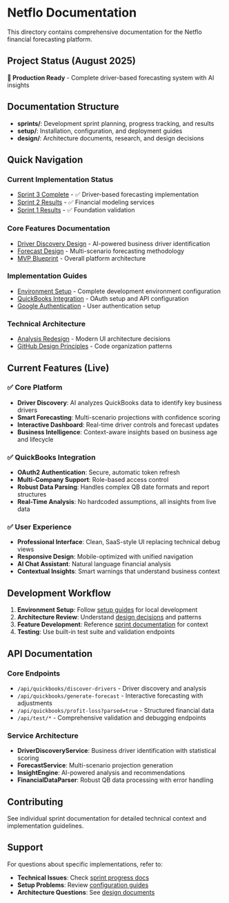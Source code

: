 # Netflo Documentation

This directory contains comprehensive documentation for the Netflo financial forecasting platform.

## Project Status (August 2025)

**🚀 Production Ready** - Complete driver-based forecasting system with AI insights

## Documentation Structure

- **sprints/**: Development sprint planning, progress tracking, and results
- **setup/**: Installation, configuration, and deployment guides  
- **design/**: Architecture documents, research, and design decisions

## Quick Navigation

### Current Implementation Status
- [Sprint 3 Complete](sprints/SPRINT_3_PLAN.md) - ✅ Driver-based forecasting implementation
- [Sprint 2 Results](sprints/SPRINT_2_PROGRESS.md) - ✅ Financial modeling services
- [Sprint 1 Results](sprints/SPRINT_1_RESULTS.md) - ✅ Foundation validation

### Core Features Documentation
- [Driver Discovery Design](design/DRIVER_DISCOVERY_DESIGN.md) - AI-powered business driver identification
- [Forecast Design](FORECAST_DESIGN.md) - Multi-scenario forecasting methodology
- [MVP Blueprint](design/FORECAST_MVP_BLUEPRINT.md) - Overall platform architecture

### Implementation Guides
- [Environment Setup](setup/SETUP_ENV.md) - Complete development environment configuration
- [QuickBooks Integration](setup/QUICKBOOKS_SETUP.md) - OAuth setup and API configuration
- [Google Authentication](setup/GOOGLE_SETUP_INSTRUCTIONS.md) - User authentication setup

### Technical Architecture
- [Analysis Redesign](design/ANALYSIS_REDESIGN.md) - Modern UI architecture decisions
- [GitHub Design Principles](design/GITHUB_DESIGN_PRINCIPLES.md) - Code organization patterns

## Current Features (Live)

### ✅ Core Platform
- **Driver Discovery**: AI analyzes QuickBooks data to identify key business drivers
- **Smart Forecasting**: Multi-scenario projections with confidence scoring
- **Interactive Dashboard**: Real-time driver controls and forecast updates
- **Business Intelligence**: Context-aware insights based on business age and lifecycle

### ✅ QuickBooks Integration
- **OAuth2 Authentication**: Secure, automatic token refresh
- **Multi-Company Support**: Role-based access control
- **Robust Data Parsing**: Handles complex QB date formats and report structures
- **Real-Time Analysis**: No hardcoded assumptions, all insights from live data

### ✅ User Experience
- **Professional Interface**: Clean, SaaS-style UI replacing technical debug views
- **Responsive Design**: Mobile-optimized with unified navigation
- **AI Chat Assistant**: Natural language financial analysis
- **Contextual Insights**: Smart warnings that understand business context

## Development Workflow

1. **Environment Setup**: Follow [setup guides](setup/) for local development
2. **Architecture Review**: Understand [design decisions](design/) and patterns
3. **Feature Development**: Reference [sprint documentation](sprints/) for context
4. **Testing**: Use built-in test suite and validation endpoints

## API Documentation

### Core Endpoints
- `/api/quickbooks/discover-drivers` - Driver discovery and analysis
- `/api/quickbooks/generate-forecast` - Interactive forecasting with adjustments
- `/api/quickbooks/profit-loss?parsed=true` - Structured financial data
- `/api/test/*` - Comprehensive validation and debugging endpoints

### Service Architecture
- **DriverDiscoveryService**: Business driver identification with statistical scoring
- **ForecastService**: Multi-scenario projection generation
- **InsightEngine**: AI-powered analysis and recommendations
- **FinancialDataParser**: Robust QB data processing with error handling

## Contributing

See individual sprint documentation for detailed technical context and implementation guidelines.

## Support

For questions about specific implementations, refer to:
- **Technical Issues**: Check [sprint progress docs](sprints/)
- **Setup Problems**: Review [configuration guides](setup/)
- **Architecture Questions**: See [design documents](design/)